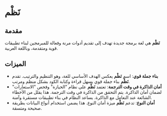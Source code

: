 # نَظْم

## مقدمة

**نَظْم** هي لغة برمجة جديدة تهدف إلى تقديم أدوات مرنة وفعالة للمبرمجين لبناء تطبيقات قوية ومتقدمة، وباللغة العربية.

## الميزات

- **بناء جملة قوي**: اسم **نَظْم** يعكس الهدف الأساسي للغة، وهو التنظيم والترتيب. تقدم **نَظْم** بناء جملة قوي يسهل قراءة وكتابة الكود بشكل منظم ومرتب.
- **أمان الذاكرة في وقت الترجمة**: تعتمد **نَظْم** على نظام "الحيازة" وفحص "الاستعارات" لضمان أمان الذاكرة. يتم التحقق من الذاكرة في وقت الترجمة. هذا يقلل من الأخطاء الشائعة عند التعامل مع الذاكرة. يساعد النظام في بناء تطبيقات مستقرة وآمنة.
- **أمان النوع**: تدعم **نَظْم** ميزة أمان النوع. هذا يضمن استخدام أنواع البيانات بطريقة صحيحة ومتسقة.

